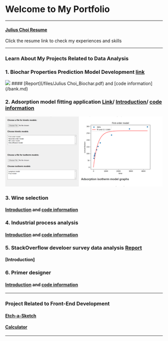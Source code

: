 # Welcome to My Portfolio

---

#### [Julius Choi Resume](/files/resume.pdf)
Click the resume link to check my experiences and skills

---
### Learn About My Projects Related to Data Analysis

### 1. Biochar Properties Prediction Model Development [link](/bank.md)
<img src="images/charcoal.png?raw=true"/>
#### [Report](/files/Julius Choi_Biochar.pdf) and [code information](/bank.md)

###  2. Adsorption model fitting application [Link](https://drspchoi.pythonanywhere.com/)/ [Introduction](/files/adsorption.md)/ [code information](https://github.com/drspchoi/adsorption)
<img src="/images/Adsorption.png?raw=true"/>

### 3. Wine selection
#### [Introduction](/files/adsorption.md) and [code information](https://github.com/drspchoi/adsorption)

### 4. Industrial process analysis
#### [Introduction](/files/adsorption.md) and [code information](https://github.com/drspchoi/adsorption)

### 5. StackOverflow develoer survey data analysis [Report](/files/Stack-Overflow-developer-survey-JC.pdf)
#### [Introduction]

### 6. Primer designer 
#### [Introduction](/files/adsorption.md) and [code information](https://github.com/drspchoi/adsorption)


---
<!--
#### [Linked File Project](/files/Day 12 - 21 days to data.pdf)
<img src="images/Julius Choi.png?raw=true"/>
I am going to add my biochar project and some projects from IBM data analyst program.  

---
#### [External Link Project](https://www.linkedin.com/in/drspchoi)
[<img src="images/21 Days To Data Challenge What I've Learned Cover.png?raw=true"/>](https://www.linkedin.com/in/JuliusChoi)
I still have no idea what I would include here


---
#### [Education Project](https://www.linkedin.com/pulse/massachusetts-education-analysis-samantha-paul/)
[<img src="images/21 Days To Data Challenge What I've Learned Cover.png?raw=true"/>](https://www.linkedin.com/pulse/what-i-learned-21-days-data-avery-smith)
In this case study from Data Analytics Accelerator, I was prompted to analyze the State of Massachusetts education data. The main focuses were:
What schools are struggling the most?
How does class size affect college admission?
What are the top math schools in the state? 

---
-->
### Project Related to Front-End Development

#### [Etch-a-Sketch](https://drspchoi.github.io/etch-a-sketch/)
#### [Calculator](https://drspchoi.github.io/calculator/)

---




